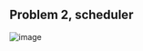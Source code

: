 ## Problem 2, scheduler
![image](https://user-images.githubusercontent.com/30413337/133892884-fb361d19-6d76-4fec-a445-aa1f636b4504.png)
